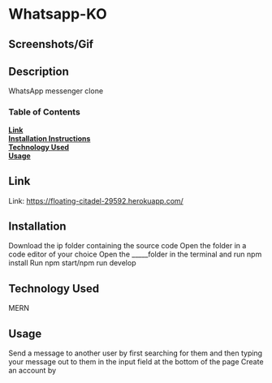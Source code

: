 # Whatsapp-KO


## Screenshots/Gif


## Description
WhatsApp messenger clone


### Table of Contents

**[Link](#Link)**<br>
**[Installation Instructions](#Installation)**<br>
**[Technology Used](#Technology-Used)**<br>
**[Usage](#Usage)**<br>



## Link
Link: https://floating-citadel-29592.herokuapp.com/

## Installation

Download the ip folder containing the source code
Open the folder in a code editor of your choice
Open the _____folder in the terminal and run npm install
Run npm start/npm run develop




## Technology Used
MERN


## Usage
Send a message to another user by first searching for them and then typing your message out to them in the input field at the bottom of the page
Create an account by 




